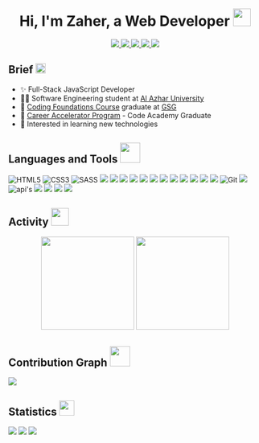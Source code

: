 <h1 align="center">Hi, I'm Zaher, a Web Developer <img width="35" src="https://c.tenor.com/nebZyl8oN7IAAAAi/wave-hello.gif" /></h1>
<p align="center">
    <a href="https://www.linkedin.com/in/zaherabuamr">
    <img src="https://img.shields.io/badge/-linkedin-%230966C2?style=for-the-badge&logo=linkedin&logoColor=white" />
    </a>
    <a href="https://codepen.io/Zaher-aa">
    <img src="https://img.shields.io/badge/-codepen-1C1C1C?style=for-the-badge&logo=codepen&logoColor=white" />
    </a>
    <a href="mailto:zaherabuamro@gmail.com?subject=Email From GitHub Account">
    <img src="https://img.shields.io/badge/Gmail-D14836?style=for-the-badge&logo=gmail&logoColor=white" />
    </a>
    <a href="https://www.freecodecamp.org/zaher-aa">
    <img src="https://img.shields.io/badge/-freecodecamp-393939?style=for-the-badge&logo=freecodecamp&logoColor=white" />
    </a>
    <a href="https://www.facebook.com/ZaherAbuAmr">
    <img src="https://img.shields.io/badge/Facebook-1877F2?style=for-the-badge&logo=facebook&logoColor=white" />
    </a>
</p>

## Brief <img width="20" src="https://c.tenor.com/8McIGu0Tf_QAAAAi/fire-joypixels.gif" />
- ✨ Full-Stack JavaScript Developer
- 👨‍🎓 Software Engineering student at [Al Azhar University](http://www.alazhar.edu.ps/eng/index.asp)
- 🥳️ [Coding Foundations Course](https://gazaskygeeks.com/coders-fundamentals-course/) graduate at [GSG](https://gazaskygeeks.com/)
- 👨‍ [Career Accelerator Program](https://gazaskygeeks.com/coders-career-accelerator-course/) - Code Academy Graduate
- 🔭 Interested in learning new technologies


## Languages and Tools <img width="40" src="https://c.tenor.com/Pnb_hVWq2sgAAAAi/on-process-dig.gif" />
![HTML5](https://img.shields.io/badge/HTML5-E34F26?style=for-the-badge&logo=html5&logoColor=white)
![CSS3](https://img.shields.io/badge/CSS3-1572B6?style=for-the-badge&logo=css3&logoColor=white)
![SASS](https://img.shields.io/badge/Sass-CC6699?style=for-the-badge&logo=sass&logoColor=white)
<img src="https://img.shields.io/badge/-TypeScript-%233178C6?style=for-the-badge&logo=typescript&logoColor=white" />
<img src="https://img.shields.io/badge/JavaScript-F7DF1E?style=for-the-badge&logo=javascript&logoColor=black" />
<img src="https://img.shields.io/badge/-ReactJs-61DAFB?style=for-the-badge&logo=react&logoColor=white" />
<img src="https://img.shields.io/badge/-React%20Router%20Dom-%236CDBFD?style=for-the-badge&logo=reactrouter&logoColor=black" />
<img src="https://img.shields.io/badge/-material%20ui-%23017FFE?style=for-the-badge&logo=mui&logoColor=white" />
<img src="https://img.shields.io/badge/Node.js-43853D?style=for-the-badge&logo=node.js&logoColor=white" />
<img src="https://img.shields.io/badge/Express.js-404D59?style=for-the-badge&logo=express&logoColor=white" />
<img src="https://img.shields.io/badge/PostgreSQL-316192?style=for-the-badge&logo=postgresql&logoColor=white" />
<img src="https://img.shields.io/badge/-mongodb-%230A1A0D?style=for-the-badge&logo=mongodb" />
<img src="https://img.shields.io/badge/-Jest-914359?style=for-the-badge&logo=jest&logoColor=white" />
<img src="https://img.shields.io/badge/-Eslint-4831B3?style=for-the-badge&logo=eslint&logoColor=white" />
<img src="https://img.shields.io/badge/Ubuntu-E95420?style=for-the-badge&logo=ubuntu&logoColor=white" />
![Git](https://img.shields.io/badge/-Git-3A3A3A?style=for-the-badge&logo=git&logoColor=white)
<img src="https://img.shields.io/badge/GitHub-100000?style=for-the-badge&logo=github&logoColor=white" />
![api's](https://img.shields.io/badge/-apis-3A3A3A?style=for-the-badge&logo=connect&logoColor=white)
<img src="https://img.shields.io/badge/-Visual%20Studio%20Code-0584C4?style=for-the-badge&logo=visualstudiocode&logoColor=white" />
<img src="https://img.shields.io/badge/-postman-F26634?style=for-the-badge&logo=postman&logoColor=white" />
<img src="https://img.shields.io/badge/-Heroku-%236B48AF?style=for-the-badge&logo=heroku&logoColor=white" />
<img src="https://img.shields.io/badge/-Figma-%2379D384?style=for-the-badge&logo=figma&logoColor=white" />

## Activity <img width="35" src="https://c.tenor.com/dWMRNxW7Ti4AAAAi/iota-tanglevision.gif" />
<div align="center">
  <img height="185em" src="https://github-readme-stats.vercel.app/api?username=zaher-aa&theme=dracula&show_icons=true" />
  <img height="185em" src="https://github-readme-streak-stats.herokuapp.com/?user=zaher-aa&theme=dracula&date_format=M%20j%5B%2C%20Y%5D" />
</div>

## Contribution Graph <img width="40" src="https://c.tenor.com/8Bhx4_d52goAAAAi/mic-drop-busy-bee.gif" />
<img src="https://activity-graph.herokuapp.com/graph?username=zaher-aa&theme=dracula&color=B994E6&bg_color=2B2D3D" />

## Statistics <img width="30" src="https://c.tenor.com/LSHKMiRdLggAAAAi/statistics-trending-up.gif" />

<a href="https://github.com/zaher-aa?tab=followers"><img src="https://img.shields.io/github/followers/zaher-aa?label=Followers&style=social" /></a>
<img src="https://img.shields.io/github/stars/zaher-aa?label=stars&style=social" />
<img src="https://komarev.com/ghpvc/?username=zaher-aa" />
